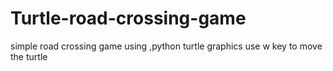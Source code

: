 # Turtle-road-crossing-game
simple road crossing game using ,python turtle graphics 
use w key to move the turtle
